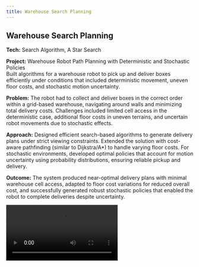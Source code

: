 ```yaml
---
title: Warehouse Search Planning
---
```

## Warehouse Search Planning
**Tech:** Search Algorithm, A Star Search

**Project:** Warehouse Robot Path Planning with Deterministic and Stochastic Policies  
Built algorithms for a warehouse robot to pick up and deliver boxes efficiently under conditions that included deterministic movement, uneven floor costs, and stochastic motion uncertainty.

**Problem:** The robot had to collect and deliver boxes in the correct order within a grid-based warehouse, navigating around walls and minimizing total delivery costs. Challenges included limited cell access in the deterministic case, additional floor costs in uneven terrains, and uncertain robot movements due to stochastic effects.

**Approach:** Designed efficient search-based algorithms to generate delivery plans under strict viewing constraints. Extended the solution with cost-aware pathfinding (similar to Dijkstra/A*) to handle varying floor costs. For stochastic environments, developed optimal policies that account for motion uncertainty using probability distributions, ensuring reliable pickup and delivery.

**Outcome:** The system produced near-optimal delivery plans with minimal warehouse cell access, adapted to floor cost variations for reduced overall cost, and successfully generated robust stochastic policies that enabled the robot to complete deliveries despite uncertainty.

<div class="media-container">
  <video controls class="media-player">
    <source src="/resume/Videos_RAIT/Warehouse Astar Search.mov" type="video/mp4" />
    <source src="/resume/Videos_RAIT/Warehouse Astar Search.mov" type="video/quicktime" />
    Your browser does not support the video tag.
  </video>
</div>
